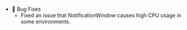 -   🐛 Bug Fixes
    -   Fixed an issue that NotificationWindow causes high CPU usage in some environments.

